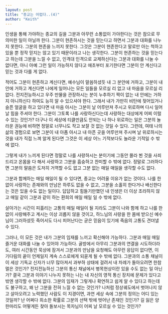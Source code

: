 ```yaml
---
layout: post
title: "종교는 어렵다..(4)"
author: "Keith"
---
```



인생을 통해 가야하는 종교의 길을 그분과 아무런 소통없이 가야한다는 것은 참으로 무의미한 일이 아닐까 한다. 그분이 현존하시는 것을 믿는다고 하면서 그분과 대화를 나누지 못한다. 그분의 현존을 느끼지 못한다. 그것은 그분이 현존한다고 말로만 아는 척하고 있을 뿐 정작 믿지는 않고 있기 때문이라고 나는 생각한다. 그분이 현존하는 것을 믿는다고 하는데 그분을 느낄 수 없고, 인격대 인격으로 교제하신다는 그분과 대화를 나눌 수 없다면, 아니 아예 그런 일이 가능하지 않다고 애초부터 포기한다면 그분이 안 계신다고 믿는 것과 다를 게 없다.




적어도 그분이 현존하고 계신다면, 예수님이 말씀하셨듯 내 그 분안에 거하고, 그분이 내 안에 거하고 계신다면 나에게 일어나는 모든 일들을 모르실 리 없고 내 마음을 모르실 리 없다. 전지전능하시고 우주 만물을 관장하시는 분이 누추하기 짝이 없는 내 안에는 거하지 아니하신다 하여도 능히 알 수 있으셔야 한다. 그래서 내가 가만히 비탄에 젖어있거나 슬픈 얼굴을 하고 있다면 내 마음 아시는 그분이 날 어루만져 주시고 위로하며 다시 일어날 힘을 주셔야 한다. 그분이 그토록 나를 사랑하신다는데 사랑하는 대상에게 어찌 이럴 수 있는 것인가? 더구나 이 세상에 티클만큼도 안되는 나 하나 위로하는 일은 그분의 놀라운 권능에 비하면 정말로 너무나도 작고 보잘 것 없는 것일 수 있다. 그런데, 여태 나의 삶의 경험으로 보면 그분이 내 아픔 아시고 내 아픈 곳을 어루만져 주시며 날 위로하시는 것을 내가 직접 느껴 알게 된다면 그것은 이 세상 어느 기적보다도 놀라운 기적일 수 밖에 없다.




그렇게 내가 느끼게 된다면 정말로 나를 사랑하시는 분이기에 그동안 몰라 뵌 것을 사죄드리고 온몸을 다 해서 사랑하고 그분을 흠숭하고 찬미할 수 밖에 없다. 정말로 그러하다면 그분의 말씀은 도저히 거역할 수도 없고 그분 없는 매일 매일을 생각할 수도 없다. 




그분과 함께하는 매일 매일이 될 수 있다면, 종교는 어려울 이유가 없는 것이다. 나를 한없이 사랑하는 존재와의 만남은 하루도 없을 수 없고, 그분을 소홀히 한다거나 배신한다는 것은 있을 수도 없는 일이다. 답답하고 힘들기만했던 내 인생은 더 이상 초라하지 않고 매일 같이 그분과 같이 하는 환희의 매일 매일 일 수 밖에 없다. 




살아가는 시간이 피흘리는 고통의 매일 매일이 될 지라도 그분이 나와 함께 하고 나를 한없이 사랑해주고 계시는 이상 괴롭지 않을 것이고, 하느님의 사랑을 한 몸에 받으신 예수님이 그러하셨듯 죽어서도 다시 피어난다는 굳은 믿음이 있기에 죽음의 고통도 견뎌낼 수 있다. 




그러나, 이 모든 것은 내가 그분의 임재를 느끼고 확신해야 가능하다. 그분과 매일 매일 즐거운 대화를 나눌 수 있어야 가능하다. 골방에서 아무리 그분과의 연결을 시도하더라도, 여러 시간동안 묵상에 잠겨서 그분과의 만남을 요청해도 아무런 응답이 없다면, 이 기다림의 끝이 언제일지 계속 스스로에게 되묻게 될 수 밖에 없다. 그분과의 소통 채널이 이 세상 기독교 신자가 너무 많아져서 과부하 상태에 걸려서 내 차례가 돌아오려면 한참 멀은 것인가? 전지전능하신 그분의 통신 채널에서 병목현상이란 있을 수도 없는 일 아닌가? 결국 그분과 이야기 나누지 못하는 나는 내 자신의 영적 통신 장치에 문제가 있다고 밖엔 생각할 수 밖에 없다. 그분의 임재가 그렇게나 확연하고 쉽게 알 수 있다고 하는데도 불구하고, 왜 난 그분을 전혀 느낄 수 없는 것인가? 나처럼 정상궤도에서 벗어나지 않고 살아오려고 노력했던 사람도 이 지경이면, 과연 세상 속에 그분의 정의는 어디 있는 것일까? 난 어쩌다 희소한 확률로 그분의 선택 밖에 벗어난 존재인 것인가? 길 잃은 양 한마리도 어떻게든 찾아 돌보시는 목자님이 어찌 날 모르실 수 있는 것인가?





